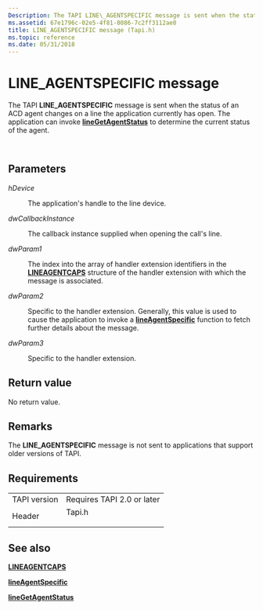 ```yaml
---
Description: The TAPI LINE\_AGENTSPECIFIC message is sent when the status of an ACD agent changes on a line the application currently has open. The application can invoke lineGetAgentStatus to determine the current status of the agent.
ms.assetid: 67e1796c-02e5-4f81-8086-7c2ff3112ae0
title: LINE_AGENTSPECIFIC message (Tapi.h)
ms.topic: reference
ms.date: 05/31/2018
---
```


# LINE\_AGENTSPECIFIC message

The TAPI **LINE\_AGENTSPECIFIC** message is sent when the status of an ACD agent changes on a line the application currently has open. The application can invoke [**lineGetAgentStatus**](/windows/desktop/api/Tapi/nf-tapi-linegetagentstatusa) to determine the current status of the agent.


```C++
            
```



## Parameters

<dl> <dt>

*hDevice* 
</dt> <dd>

The application's handle to the line device.

</dd> <dt>

*dwCallbackInstance* 
</dt> <dd>

The callback instance supplied when opening the call's line.

</dd> <dt>

*dwParam1* 
</dt> <dd>

The index into the array of handler extension identifiers in the [**LINEAGENTCAPS**](/windows/desktop/api/Tapi/ns-tapi-lineagentcaps) structure of the handler extension with which the message is associated.

</dd> <dt>

*dwParam2* 
</dt> <dd>

Specific to the handler extension. Generally, this value is used to cause the application to invoke a [**lineAgentSpecific**](/windows/desktop/api/Tapi/nf-tapi-lineagentspecific) function to fetch further details about the message.

</dd> <dt>

*dwParam3* 
</dt> <dd>

Specific to the handler extension.

</dd> </dl>

## Return value

No return value.

## Remarks

The **LINE\_AGENTSPECIFIC** message is not sent to applications that support older versions of TAPI.

## Requirements



|                         |                                                                                   |
|-------------------------|-----------------------------------------------------------------------------------|
| TAPI version<br/> | Requires TAPI 2.0 or later<br/>                                             |
| Header<br/>       | <dl> <dt>Tapi.h</dt> </dl> |



## See also

<dl> <dt>

[**LINEAGENTCAPS**](/windows/desktop/api/Tapi/ns-tapi-lineagentcaps)
</dt> <dt>

[**lineAgentSpecific**](/windows/desktop/api/Tapi/nf-tapi-lineagentspecific)
</dt> <dt>

[**lineGetAgentStatus**](/windows/desktop/api/Tapi/nf-tapi-linegetagentstatusa)
</dt> </dl>

 

 




